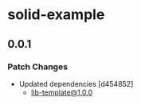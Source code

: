 # solid-example

## 0.0.1

### Patch Changes

- Updated dependencies [d454852]
  - lib-template@1.0.0
